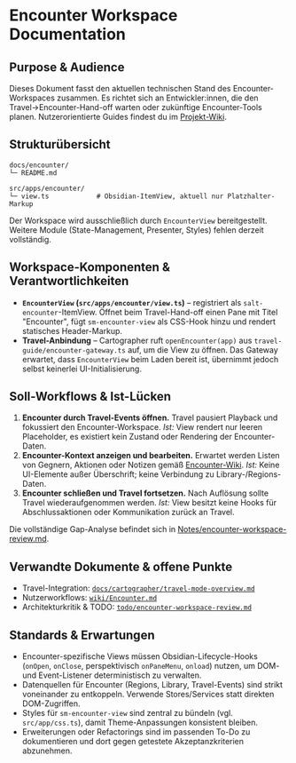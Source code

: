 # Encounter Workspace Documentation

## Purpose & Audience
Dieses Dokument fasst den aktuellen technischen Stand des Encounter-Workspaces zusammen. Es richtet sich an Entwickler:innen, die den Travel→Encounter-Hand-off warten oder zukünftige Encounter-Tools planen. Nutzerorientierte Guides findest du im [Projekt-Wiki](../../../wiki/Encounter.md).

## Strukturübersicht
```
docs/encounter/
└─ README.md

src/apps/encounter/
└─ view.ts            # Obsidian-ItemView, aktuell nur Platzhalter-Markup
```
Der Workspace wird ausschließlich durch `EncounterView` bereitgestellt. Weitere Module (State-Management, Presenter, Styles) fehlen derzeit vollständig.

## Workspace-Komponenten & Verantwortlichkeiten
- **`EncounterView` (`src/apps/encounter/view.ts`)** – registriert als `salt-encounter`-ItemView. Öffnet beim Travel-Hand-off einen Pane mit Titel "Encounter", fügt `sm-encounter-view` als CSS-Hook hinzu und rendert statisches Header-Markup.
- **Travel-Anbindung** – Cartographer ruft `openEncounter(app)` aus `travel-guide/encounter-gateway.ts` auf, um die View zu öffnen. Das Gateway erwartet, dass `EncounterView` beim Laden bereit ist, übernimmt jedoch selbst keinerlei UI-Initialisierung.

## Soll-Workflows & Ist-Lücken
1. **Encounter durch Travel-Events öffnen.** Travel pausiert Playback und fokussiert den Encounter-Workspace. _Ist:_ View rendert nur leeren Placeholder, es existiert kein Zustand oder Rendering der Encounter-Daten.
2. **Encounter-Kontext anzeigen und bearbeiten.** Erwartet werden Listen von Gegnern, Aktionen oder Notizen gemäß [Encounter-Wiki](../../../wiki/Encounter.md). _Ist:_ Keine UI-Elemente außer Überschrift; keine Verbindung zu Library-/Regions-Daten.
3. **Encounter schließen und Travel fortsetzen.** Nach Auflösung sollte Travel wiederaufgenommen werden. _Ist:_ View besitzt keine Hooks für Abschlussaktionen oder Kommunikation zurück an Travel.

Die vollständige Gap-Analyse befindet sich in [Notes/encounter-workspace-review.md](../../../Notes/encounter-workspace-review.md).

## Verwandte Dokumente & offene Punkte
- Travel-Integration: [`docs/cartographer/travel-mode-overview.md`](../cartographer/travel-mode-overview.md)
- Nutzerworkflows: [`wiki/Encounter.md`](../../../wiki/Encounter.md)
- Architekturkritik & TODO: [`todo/encounter-workspace-review.md`](../../../todo/encounter-workspace-review.md)

## Standards & Erwartungen
- Encounter-spezifische Views müssen Obsidian-Lifecycle-Hooks (`onOpen`, `onClose`, perspektivisch `onPaneMenu`, `onload`) nutzen, um DOM- und Event-Listener deterministisch zu verwalten.
- Datenquellen für Encounter (Regions, Library, Travel-Events) sind strikt voneinander zu entkoppeln. Verwende Stores/Services statt direkten DOM-Zugriffen.
- Styles für `sm-encounter-view` sind zentral zu bündeln (vgl. `src/app/css.ts`), damit Theme-Anpassungen konsistent bleiben.
- Erweiterungen oder Refactorings sind im passenden To-Do zu dokumentieren und dort gegen getestete Akzeptanzkriterien abzunehmen.
